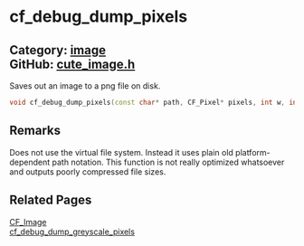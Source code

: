 [//]: # (This file is automatically generated by Cute Framework's docs parser.)
[//]: # (Do not edit this file by hand!)
[//]: # (See: https://github.com/RandyGaul/cute_framework/blob/master/samples/docs_parser.cpp)
[](../header.md ':include')

# cf_debug_dump_pixels

Category: [image](/api_reference?id=image)  
GitHub: [cute_image.h](https://github.com/RandyGaul/cute_framework/blob/master/include/cute_image.h)  
---

Saves out an image to a png file on disk.

```cpp
void cf_debug_dump_pixels(const char* path, CF_Pixel* pixels, int w, int h);
```

## Remarks

Does not use the virtual file system. Instead it uses plain old platform-dependent path notation. This
function is not really optimized whatsoever and outputs poorly compressed file sizes.

## Related Pages

[CF_Image](/image/cf_image.md)  
[cf_debug_dump_greyscale_pixels](/image/cf_debug_dump_greyscale_pixels.md)  
